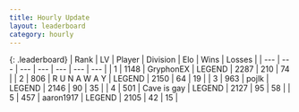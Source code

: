 ```yaml
---
title: Hourly Update
layout: leaderboard
category: hourly
---
```


{: .leaderboard}
| Rank | LV | Player | Division | Elo | Wins | Losses |
| --- | --- | --- | --- | --- | --- | --- |
| <span data-change="0">1</span> | 1148 | <span title="ID: 315148">GryphonEX</span> | LEGEND | <span data-change="1">2287</span> | <span data-change="1">210</span> | <span data-change="0">74</span> |
| <span data-change="1">2</span> | 806 | <span title="ID: 66144">R U N A W A Y</span> | LEGEND | <span data-change="8">2150</span> | <span data-change="1">64</span> | <span data-change="0">19</span> |
| <span data-change="-1">3</span> | 963 | <span title="ID: 4783">pojlk</span> | LEGEND | <span data-change="0">2146</span> | <span data-change="0">90</span> | <span data-change="0">35</span> |
| <span data-change="0">4</span> | 501 | <span title="ID: 382502">Cave is gay</span> | LEGEND | <span data-change="0">2127</span> | <span data-change="0">95</span> | <span data-change="0">58</span> |
| <span data-change="0">5</span> | 457 | <span title="ID: 466583">aaron1917</span> | LEGEND | <span data-change="0">2105</span> | <span data-change="0">42</span> | <span data-change="0">15</span> |